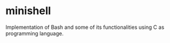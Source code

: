 # minishell
Implementation of Bash and some of its functionalities using C as programming language.
